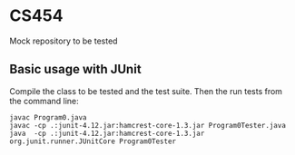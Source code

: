 # CS454
Mock repository to be tested

## Basic usage with JUnit
Compile the class to be tested and the test suite. Then the run tests from the command line:
```
javac Program0.java
javac -cp .:junit-4.12.jar:hamcrest-core-1.3.jar Program0Tester.java
java  -cp .:junit-4.12.jar:hamcrest-core-1.3.jar org.junit.runner.JUnitCore Program0Tester
```

